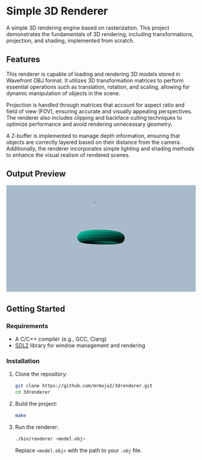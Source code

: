 # Simple 3D Renderer

A simple 3D rendering engine based on rasterization. This project demonstrates the fundamentals of 3D rendering, including transformations, projection, and shading, implemented from scratch.

## Features

This renderer is capable of loading and rendering 3D models stored in Wavefront OBJ format. It utilizes 3D transformation matrices to perform essential operations such as translation, rotation, and scaling, allowing for dynamic manipulation of objects in the scene.

Projection is handled through matrices that account for aspect ratio and field of view (FOV), ensuring accurate and visually appealing perspectives. The renderer also includes clipping and backface culling techniques to optimize performance and avoid rendering unnecessary geometry.

A Z-buffer is implemented to manage depth information, ensuring that objects are correctly layered based on their distance from the camera. Additionally, the renderer incorporates simple lighting and shading methods to enhance the visual realism of rendered scenes.

## Output Preview

![3D Renderer Output](assets/torus.gif)

## Getting Started

### Requirements

- A C/C++ compiler (e.g., GCC, Clang)
- [SDL2](https://www.libsdl.org/) library for window management and rendering

### Installation

1. Clone the repository:
   ```bash
   git clone https://github.com/mrmojo2/3drenderer.git
   cd 3drenderer
   ```

2. Build the project:
   ```bash
   make
   ```

3. Run the renderer:
   ```bash
   ./bin/renderer <model.obj>
   ```

   Replace `<model.obj>` with the path to your `.obj` file.

